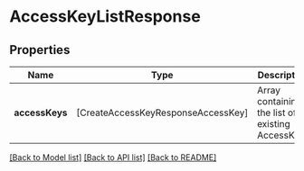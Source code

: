 # AccessKeyListResponse

## Properties
Name | Type | Description | Notes
------------ | ------------- | ------------- | -------------
**accessKeys** | [CreateAccessKeyResponseAccessKey] | Array containing the list of existing AccessKeys | [optional] 

[[Back to Model list]](../README.md#documentation-for-models) [[Back to API list]](../README.md#documentation-for-api-endpoints) [[Back to README]](../README.md)



